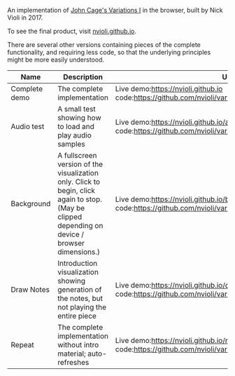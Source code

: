 An implementation of [John Cage's Variations I](https://en.wikipedia.org/wiki/Variations_(Cage)) in the browser, built by Nick Violi in 2017.

To see the final product, visit [nvioli.github.io](https://nvioli.github.io).

There are several other versions containing pieces of the complete functionality, and requiring less code, so that the underlying principles might be more easily understood.

| Name | Description | URLs |
| ---- | ----------- | ---- |
| Complete demo | The complete implementation | Live demo:https://nvioli.github.io <br/> code:https://github.com/nvioli/variations/tree/master/src |
| Audio test | A small test showing how to load and play audio samples | Live demo:https://nvioli.github.io/audiotest.html <br/> code:https://github.com/nvioli/variations/tree/master/src/audiotest |
| Background | A fullscreen version of the visualization only. Click to begin, click again to stop. (May be clipped depending on device / browser dimensions.) | Live demo:https://nvioli.github.io/background.html <br/> code:https://github.com/nvioli/variations/tree/master/src/background/ |
| Draw Notes | Introduction visualization showing generation of the notes, but not playing the entire piece | Live demo:https://nvioli.github.io/drawNotes.html <br/> code:https://github.com/nvioli/variations/tree/master/src/drawNotes/ |
| Repeat | The complete implementation without intro material; auto-refreshes | Live demo:https://nvioli.github.io/repeat.html <br/> code:https://github.com/nvioli/variations/tree/master/src/repeat/ |

